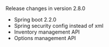 Release changes in version 2.8.0


- Spring boot 2.2.0
- Spring security config instead of xml
- Inventory management API
- Options management API

